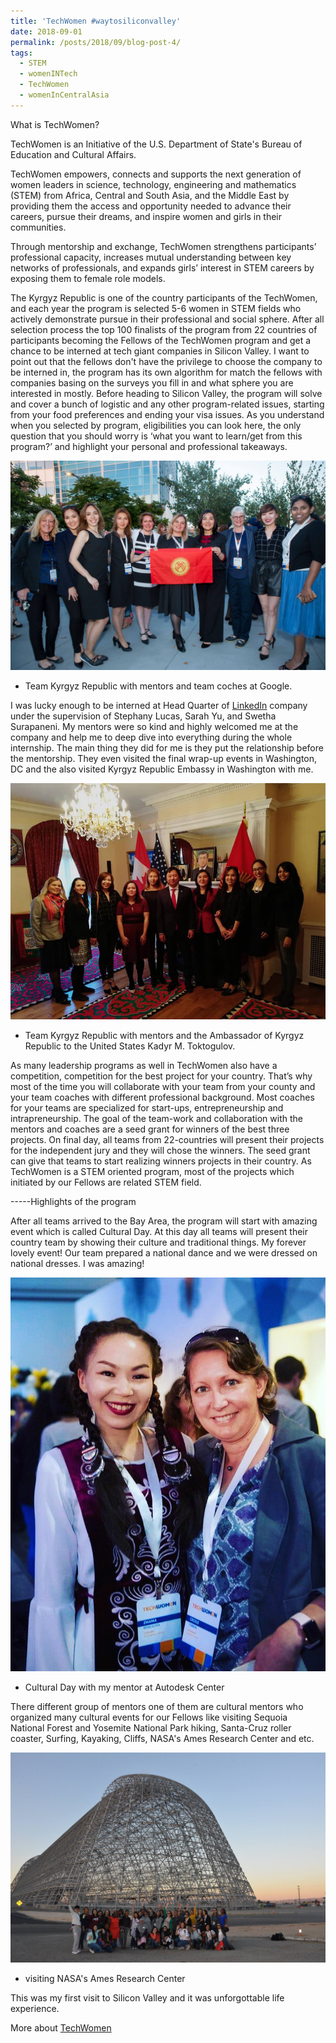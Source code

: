 ```yaml
---
title: 'TechWomen #waytosiliconvalley'
date: 2018-09-01
permalink: /posts/2018/09/blog-post-4/
tags:
  - STEM
  - womenINTech
  - TechWomen
  - womenInCentralAsia
---
```


What is TechWomen?

TechWomen is an Initiative of the U.S. Department of State's Bureau of Education and Cultural Affairs.

TechWomen empowers, connects and supports the next generation of women leaders in science, technology, engineering and mathematics (STEM) from Africa, Central and South Asia, and the Middle East by providing them the access and opportunity needed to advance their careers, pursue their dreams, and inspire women and girls in their communities.

Through mentorship and exchange, TechWomen strengthens participants’ professional capacity, increases mutual understanding between key networks of professionals, and expands girls’ interest in STEM careers by exposing them to female role models.

The Kyrgyz Republic is one of the country participants of the TechWomen, and each year the program is selected 5-6 women in STEM fields who actively demonstrate pursue in their professional and social sphere. After all selection process the top 100 finalists of the program from 22 countries of participants becoming the Fellows of the TechWomen program and get a chance to be interned at tech giant companies in Silicon Valley. I want to point out that the fellows don't have the privilege to choose the company to be interned in, the program has its own algorithm for match the fellows with companies basing on the surveys you fill in and what sphere you are interested in mostly. Before heading to Silicon Valley, the program will solve and cover a bunch of logistic and any other program-related issues, starting from your food preferences and ending your visa issues. 
As you understand when you selected by program, eligibilities you can look here, the only question that you should worry is ‘what you want to learn/get from this program?’ and highlight your personal and professional takeaways.

![](/files/TechWomen1.png)
* Team Kyrgyz Republic with mentors and team coches at Google.

I was lucky enough to be interned at Head Quarter of [LinkedIn](https://www.linkedin.com/feed/) company under the supervision of Stephany Lucas, Sarah Yu, and Swetha Surapaneni. My mentors were so kind and highly welcomed me at the company and help me to deep dive into everything during the whole internship. The main thing they did for me is they put the relationship before the mentorship. They even visited the final wrap-up events in Washington, DC and the also visited Kyrgyz Republic Embassy in Washington with me.

![](/files/TechWomen2.png)
* Team Kyrgyz Republic with mentors and the Ambassador of Kyrgyz Republic to the United States Kadyr M. Toktogulov.


As many leadership programs as well in TechWomen also have a competition, competition for the best project for your country.  That’s why most of the time you will collaborate with your team from your county and your team coaches with different professional background. Most coaches for your teams are specialized for start-ups, entrepreneurship and intrapreneurship. The goal of the team-work and collaboration with the mentors and coaches  are a seed grant for winners of the best three projects. On final day, all teams from 22-countries will present their projects for the independent jury and they will chose the winners. The seed grant can give that teams to start realizing winners projects in their country.  As TechWomen is a STEM oriented program, most of the projects which initiated by our Fellows are related STEM field. 

-----Highlights of the program

After all teams arrived to the Bay Area, the program will start with amazing event which is called Cultural Day. At this day all teams will present their country team by showing their culture and traditional things. My forever lovely event! Our team prepared a national dance and we were dressed on national dresses. I was amazing!

![](/files/TechWomen3.png)
 * Cultural Day with my mentor at Autodesk Center 


There different group of mentors one of them are cultural mentors who organized many cultural events for our Fellows like visiting Sequoia National Forest and Yosemite National Park hiking, Santa-Cruz roller coaster, Surfing, Kayaking, Cliffs, NASA's Ames Research Center and etc.

![](/files/TechWomen6.png)
* visiting NASA's Ames Research Center

This was my first visit to Silicon Valley and it was unforgottable life experience.



More about [TechWomen](https://www.techwomen.org/)
